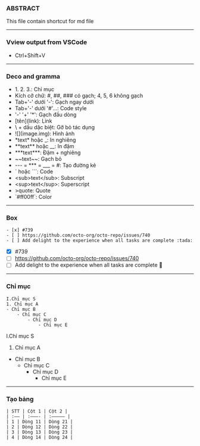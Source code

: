 ### ABSTRACT
This file contain shortcut for md file
___
### Vview output from VSCode

- Ctrl+Shift+V
---
### Deco and gramma
- 1\. 2. 3.:  Chỉ mục
- Kích cỡ chữ: #, ##, ### có gạch; 4, 5, 6 không gạch
- Tab+'-' dưới '-':  Gạch ngay dưới
- Tab+'-' dưới '#'...:  Code style
- '-' '+' '*': Gạch đầu dòng
- [tên]\(link): Link
- \ + dấu dặc biệt: Gỡ bỏ tác dụng
- ![]\(image.img): Hình ảnh
- \*text* hoặc \_: In nghiêng
- \*\*text** hoặc \__: In đậm
- \*\*\*text***: Đậm + nghiêng
- \~~text~~: Gạch bỏ
- \--- = \*** = \___ = #: Tạo đường kẻ
- \` hoặc \```: Code
- \<sub>text\</sub>: Subscript
- \<sup>text\</sup>: Superscript
- \>quote: Quote
- \`#ff00ff`: Color
---
### Box
```
- [x] #739
- [ ] https://github.com/octo-org/octo-repo/issues/740
- [ ] Add delight to the experience when all tasks are complete :tada:
```
- [x] #739
- [ ] https://github.com/octo-org/octo-repo/issues/740
- [ ] Add delight to the experience when all tasks are complete :tada:
---
### Chỉ mục
```
I.Chỉ mục S
1. Chỉ mục A
- Chỉ mục B
    - Chỉ mục C
        - Chỉ mục D
            - Chỉ mục E
```
I.Chỉ mục S
1. Chỉ mục A
- Chỉ mục B
    - Chỉ mục C
        - Chỉ mục D
            - Chỉ mục E
---
### Tạo bảng
```
| STT | Cột 1 | Cột 2 |
| :—– | :———- | :————– |
| 1 | Dòng 11 | Dòng 21 |
| 2 | Dòng 12 | Dòng 22 |
| 3 | Dòng 13 | Dòng 23 |
| 4 | Dòng 14 | Dòng 24 |
```


